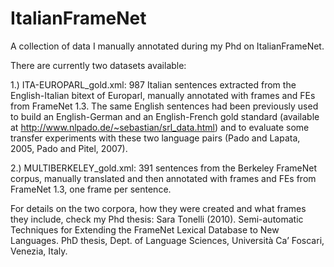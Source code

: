 # ItalianFrameNet
A collection of data I manually annotated during my Phd on ItalianFrameNet.

There are currently two datasets available:

1.) ITA-EUROPARL_gold.xml: 987 Italian sentences extracted from the English-Italian bitext of Europarl, manually annotated with frames and FEs from FrameNet 1.3. The same English sentences had been previously used to build an English-German and an English-French gold standard (available at http://www.nlpado.de/~sebastian/srl_data.html) and to evaluate some transfer experiments with these two language pairs (Pado and Lapata, 2005, Pado and Pitel, 2007). 

2.) MULTIBERKELEY_gold.xml: 391 sentences from the Berkeley FrameNet corpus, manually translated and then annotated with frames and FEs from FrameNet 1.3, one frame per sentence.

For details on the two corpora, how they were created and what frames they include, check my Phd thesis:
Sara Tonelli (2010). Semi-automatic Techniques for Extending the FrameNet Lexical Database to New Languages. PhD thesis, Dept. of Language Sciences, Università Ca’ Foscari, Venezia, Italy.
